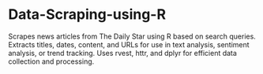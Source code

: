 # Data-Scraping-using-R
Scrapes news articles from The Daily Star using R based on search queries. Extracts titles, dates, content, and URLs for use in text analysis, sentiment analysis, or trend tracking. Uses rvest, httr, and dplyr for efficient data collection and processing.

